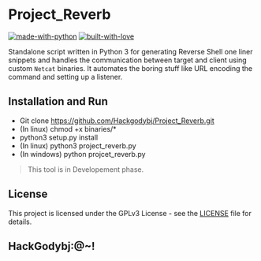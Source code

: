 # Project_Reverb

[![made-with-python](http://forthebadge.com/images/badges/made-with-python.svg)](https://www.python.org/)
[![built-with-love](http://forthebadge.com/images/badges/built-with-love.svg)](https://gitHub.com/t0thkr1s/)

Standalone script written in Python 3 for generating Reverse Shell one liner snippets and handles the communication between target and client using custom `Netcat` binaries.
It automates the boring stuff like URL encoding the command and setting up a listener.

## Installation and Run

- Git clone https://github.com/Hackgodybj/Project_Reverb.git
- (In linux) chmod +x binaries/*
- python3 setup.py install
- (In linux) python3 project_reverb.py
- (In windows) python projcet_reverb.py

> This tool is in Developement phase.

## License

This project is licensed under the GPLv3 License - see the [LICENSE](LICENSE) file for details.

## HackGodybj:@~!